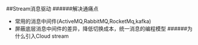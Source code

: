 ##Stream消息驱动
######解决通痛点
* 常用的消息中间件(ActiveMQ,RabbitMQ,RocketMq,kafka)
* 屏蔽底层消息中间件的差异，降低切换成本，统一消息的编程模型
######为什么引入Cloud stream

